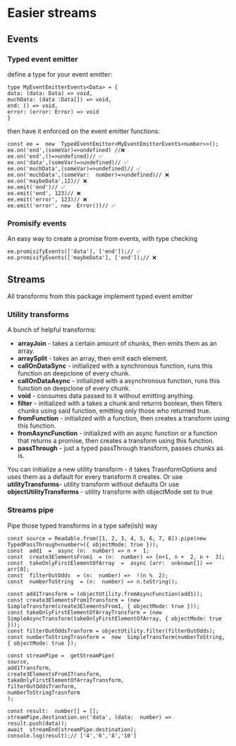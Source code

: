 # Easier streams

## Events
### Typed event emitter
define a type for your event emitter:

```
type MyEventEmitterEvents<Data> = {
data: (data: Data) => void,
muchData: (data :Data[]) => void,
end: () => void,
error: (error: Error) => void
}
```
then have it enforced on the event emitter functions:
```
const ee =  new  TypedEventEmitter<MyEventEmitterEvents<number>>();
ee.on('end',(someVar)=>undefined) //❌
ee.on('end',()=>undefined)// ✅
ee.on('data',(someVar)=>undefined)// ✅
ee.on('muchData',(someVar)=>undefined)// ✅
ee.on('muchData',(someVar:  number)=>undefined)// ❌
ee.on('maybeData',12)// ❌
ee.emit('end')// ✅
ee.emit('end', 123)// ❌
ee.emit('error', 123)// ❌
ee.emit('error', new  Error())// ✅
```
### Promisify events
An easy way to create a promise from events, with type checking
```
ee.promisifyEvents(['data'], ['end']);// ✅
ee.promisifyEvents(['maybeData'], ['end']);// ❌
```
## Streams
All transforms from this package implement typed event emitter

### Utility transforms
A bunch of helpful transforms:
- **arrayJoin** - takes a certain amount of chunks, then emits them as an array.
- **arraySplit** - takes an array, then emit each element.
- **callOnDataSync** - initialized with a synchronous function, runs this function on deepclone of every chunk.
- **callOnDataAsync** - initialized with a asynchronous function, runs this function on deepclone of every chunk.
- **void** - consumes data passed to it without emitting anything.
- **filter** - initialized with a takes a chunk and returns boolean, then filters chunks using said function, emitting only those who returned true.
- **fromFunction** - initialized with a function, then creates a transform using this function.
- **fromAsyncFunction** - initialized with an async function or a function that returns a promise, then creates a transform using this function.
- **passThrough** - just a typed passThrough transform, passes chunks as is.

You can initialize a new utility transform - it takes TrasnformOptions and uses them as a default for every transform it creates.
Or use **utilityTransforms**- utility transform without defaults
Or use **objectUtilityTransforms** - utility transform with objectMode set to true

### Streams pipe
Pipe those typed transforms in a type safe(ish) way
```
const source = Readable.from([1, 2, 3, 4, 5, 6, 7, 8]).pipe(new  TypedPassThrough<number>({ objectMode: true }));
const  add1  =  async (n:  number) => n +  1;
const  create3ElementsFrom1  = (n:  number) => [n+1, n +  2, n +  3];
const  takeOnlyFirstElementOfArray  =  async (arr:  unknown[]) => arr[0];
const  filterOutOdds  = (n:  number) =>  !(n %  2);
const  numberToString  = (n:  number) => n.toString();

const add1Transform = (objectUtility.fromAsyncFunction(add1));
const create3ElementsFrom1Transform = (new  SimpleTransform(create3ElementsFrom1, { objectMode: true }));
const takeOnlyFirstElementOfArrayTransform = (new  SimpleAsyncTransform(takeOnlyFirstElementOfArray, { objectMode: true }));
const filterOutOddsTranform = objectUtility.filter(filterOutOdds);
const numberToStringTrasnform =  new  SimpleTransform(numberToString, { objectMode: true });

const streamPipe =  getStreamPipe(
source,
add1Transform,
create3ElementsFrom1Transform,
takeOnlyFirstElementOfArrayTransform,
filterOutOddsTranform,
numberToStringTrasnform
);

const result:  number[] = [];
streamPipe.destination.on('data', (data:  number) => result.push(data));
await  streamEnd(streamPipe.destination);
console.log(result);// ['4','6','8','10']
```
